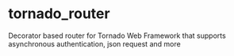 # tornado_router
Decorator based router for Tornado Web Framework that supports asynchronous authentication, json request and more
